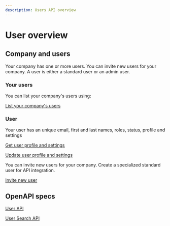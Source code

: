 ```yaml
---
description: Users API overview
---
```


# User overview

## Company and users

Your company has one or more users. You can invite new users for your company. A user is either a standard user or an admin user.

### Your users

You can list your company's users using:

[List your company's users](list.md)

### User

Your user has an unique email, first and last names, roles, status, profile and settings

[Get user profile and settings](get.md)

[Update user profile and settings](update.md)

You can invite new users for your company. Create a specialized standard user for API integration.

[Invite new user](invite-new.md)

## OpenAPI specs

[User API](https://swagger-ui.s.tradecloud1.com/?url=https://api.accp.tradecloud1.com/v2/user/specs.yaml)

[User Search API](https://swagger-ui.s.tradecloud1.com/?url=https://api.accp.tradecloud1.com/v2/user-search/specs.yaml)

